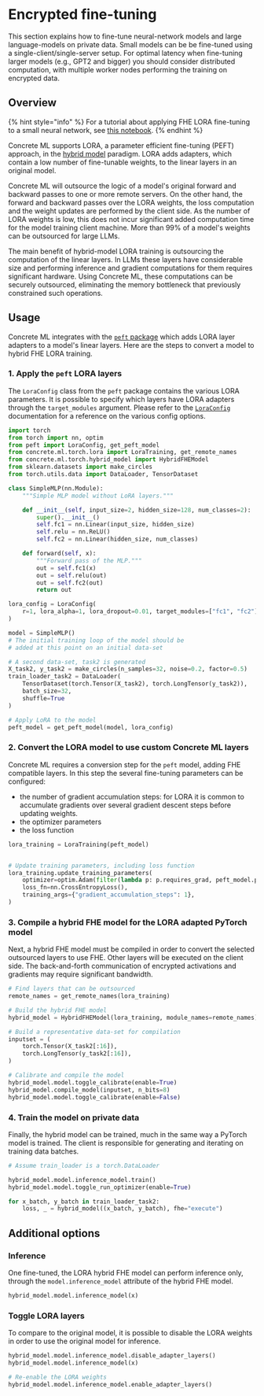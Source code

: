 # Encrypted fine-tuning

This section explains how to fine-tune neural-network models and large
language-models on private data. Small models can be be fine-tuned
using a single-client/single-server setup. For optimal
latency when fine-tuning larger models (e.g., GPT2 and bigger)
you should consider distributed computation, with multiple worker nodes performing the
training on encrypted data.

## Overview

{% hint style="info" %}
For a tutorial about applying FHE LORA fine-tuning to a small neural network, see [this notebook](../advanced_examples/LoraMLP.ipynb).
{% endhint %}

Concrete ML supports LORA, a parameter efficient fine-tuning (PEFT) approach, in
the [hybrid model](../guides/hybrid-models.md) paradigm. LORA adds
adapters, which contain a low number of fine-tunable weights, to the linear layers
in an original model.

Concrete ML will outsource the logic of a model's original forward and backward passes
to one or more remote servers. On the other hand, the forward and backward passes
over the LORA weights, the loss computation and the weight updates are performed
by the client side. As the number of LORA weights is low, this does not incur
significant added computation time for the model training client machine. More than
99% of a model's weights can be outsourced for large LLMs.

The main benefit of hybrid-model LORA training is outsourcing the computation of the
linear layers. In LLMs these layers have considerable size and performing inference
and gradient computations for them requires significant hardware. Using Concrete ML,
these computations can be securely outsourced, eliminating the memory bottleneck that
previously constrained such operations.

## Usage

Concrete ML integrates with the [`peft` package](https://huggingface.co/docs/peft/index)
which adds LORA layer adapters to a model's linear layers. Here are the steps to convert
a model to hybrid FHE LORA training.

### 1. Apply the `peft` LORA layers

The `LoraConfig` class from the `peft` package contains the various LORA parameters. It
is possible to specify which layers have LORA adapters through the `target_modules` argument.
Please refer to the
[`LoraConfig`](https://huggingface.co/docs/peft/package_reference/lora#peft.LoraConfig)
documentation for a reference on the various config options.

```python
import torch
from torch import nn, optim
from peft import LoraConfig, get_peft_model
from concrete.ml.torch.lora import LoraTraining, get_remote_names
from concrete.ml.torch.hybrid_model import HybridFHEModel
from sklearn.datasets import make_circles
from torch.utils.data import DataLoader, TensorDataset

class SimpleMLP(nn.Module):
    """Simple MLP model without LoRA layers."""

    def __init__(self, input_size=2, hidden_size=128, num_classes=2):
        super().__init__()
        self.fc1 = nn.Linear(input_size, hidden_size)
        self.relu = nn.ReLU()
        self.fc2 = nn.Linear(hidden_size, num_classes)

    def forward(self, x):
        """Forward pass of the MLP."""
        out = self.fc1(x)
        out = self.relu(out)
        out = self.fc2(out)
        return out

lora_config = LoraConfig(
    r=1, lora_alpha=1, lora_dropout=0.01, target_modules=["fc1", "fc2"], bias="none"
)

model = SimpleMLP()
# The initial training loop of the model should be
# added at this point on an initial data-set

# A second data-set, task2 is generated
X_task2, y_task2 = make_circles(n_samples=32, noise=0.2, factor=0.5)
train_loader_task2 = DataLoader(
    TensorDataset(torch.Tensor(X_task2), torch.LongTensor(y_task2)),
    batch_size=32,
    shuffle=True
)

# Apply LoRA to the model
peft_model = get_peft_model(model, lora_config)
```

### 2. Convert the LORA model to use custom Concrete ML layers

Concrete ML requires a conversion step for the `peft` model, adding
FHE compatible layers. In this step the several fine-tuning
parameters can be configured:

- the number of gradient accumulation steps: for LORA it is common to accumulate gradients over
  several gradient descent steps before updating weights.
- the optimizer parameters
- the loss function

<!--pytest-codeblocks:cont-->

```python
lora_training = LoraTraining(peft_model)


# Update training parameters, including loss function
lora_training.update_training_parameters(
    optimizer=optim.Adam(filter(lambda p: p.requires_grad, peft_model.parameters()), lr=0.01),
    loss_fn=nn.CrossEntropyLoss(),
    training_args={"gradient_accumulation_steps": 1},
)

```

### 3. Compile a hybrid FHE model for the LORA adapted PyTorch model

Next, a hybrid FHE model must be compiled in order to convert
the selected outsourced layers to use FHE. Other layers
will be executed on the client side. The back-and-forth communication
of encrypted activations and gradients may require significant bandwidth.

<!--pytest-codeblocks:cont-->

```python
# Find layers that can be outsourced
remote_names = get_remote_names(lora_training)

# Build the hybrid FHE model
hybrid_model = HybridFHEModel(lora_training, module_names=remote_names)

# Build a representative data-set for compilation
inputset = (
    torch.Tensor(X_task2[:16]),
    torch.LongTensor(y_task2[:16]),
)

# Calibrate and compile the model
hybrid_model.model.toggle_calibrate(enable=True)
hybrid_model.compile_model(inputset, n_bits=8)
hybrid_model.model.toggle_calibrate(enable=False)
```

### 4. Train the model on private data

Finally, the hybrid model can be trained, much in the same way
a PyTorch model is trained. The client is responsible for generating and iterating
on training data batches.

<!--pytest-codeblocks:cont-->

```python
# Assume train_loader is a torch.DataLoader

hybrid_model.model.inference_model.train()
hybrid_model.model.toggle_run_optimizer(enable=True)

for x_batch, y_batch in train_loader_task2:
    loss, _ = hybrid_model((x_batch, y_batch), fhe="execute")
```

## Additional options

### Inference

One fine-tuned, the LORA hybrid FHE model can perform inference only, through the
`model.inference_model` attribute of the hybrid FHE model.

<!--pytest-codeblocks:skip-->

```python
hybrid_model.model.inference_model(x)
```

### Toggle LORA layers

To compare to the original model, it is possible to disable the LORA weights
in order to use  the original model for inference.

<!--pytest-codeblocks:skip-->

```python
hybrid_model.model.inference_model.disable_adapter_layers()
hybrid_model.model.inference_model(x)

# Re-enable the LORA weights
hybrid_model.model.inference_model.enable_adapter_layers()
```
